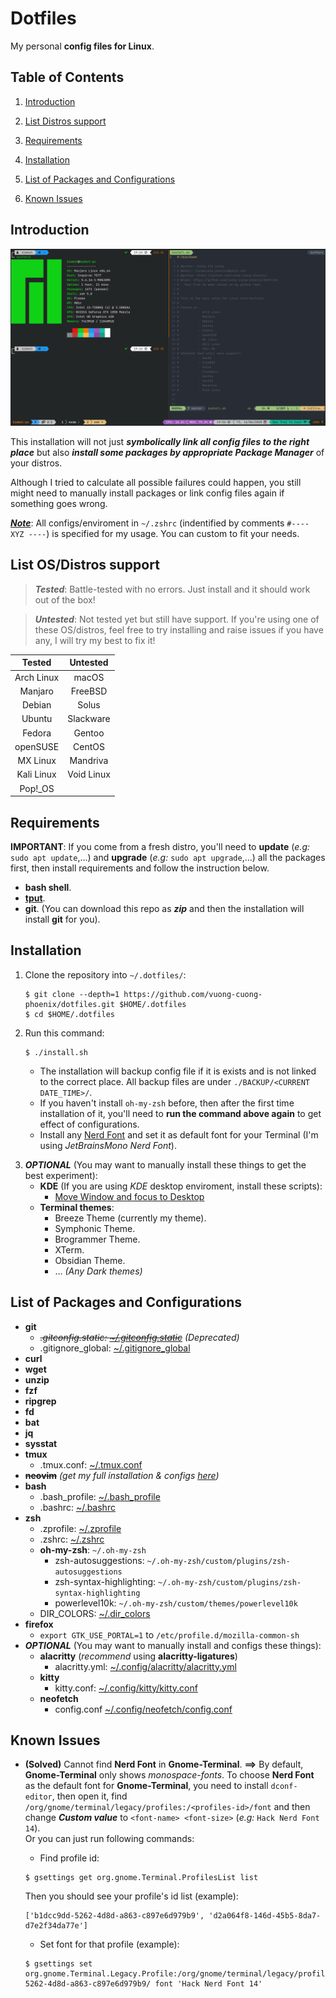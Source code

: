 # Dotfiles

My personal **config files for Linux**.

## Table of Contents

1.  [Introduction](#introduction)

2.  [List Distros support](#list-osdistros-support)

3.  [Requirements](#requirements)

4.  [Installation](#installation)

5.  [List of Packages and Configurations](#list-of-packages-and-configurations)

6.  [Known Issues](#known-issues)

## Introduction

![Demo Image](./images/demo.png)

This installation will not just **_symbolically link all config files to the right place_** but also **_install some packages by appropriate Package Manager_** of your distros.

Although I tried to calculate all possible failures could happen, you still might need to manually install packages or link config files again if something goes wrong.

<u>**_Note_**</u>: All configs/enviroment in `~/.zshrc` (indentified by comments `#---- XYZ ----`) is specified for my usage. You can custom to fit your needs.

## List OS/Distros support

> **_Tested_**: Battle-tested with no errors. Just install and it should work out of the box!

> **_Untested_**: Not tested yet but still have support. If you're using one of these OS/distros, feel free to try installing and raise issues if you have any, I will try my best to fix it!

| **Tested** | **Untested** |
| :--------: | :----------: |
| Arch Linux |    macOS     |
|  Manjaro   |   FreeBSD    |
|   Debian   |    Solus     |
|   Ubuntu   |  Slackware   |
|   Fedora   |    Gentoo    |
|  openSUSE  |    CentOS    |
|  MX Linux  |   Mandriva   |
| Kali Linux |  Void Linux  |
|  Pop!\_OS  |              |

## Requirements

**IMPORTANT**: If you come from a fresh distro, you'll need to **update** (_e.g:_ `sudo apt update`,...) and **upgrade** (_e.g:_ `sudo apt upgrade`,...) all the packages first, then install requirements and follow the instruction below.

-   **bash shell**.
-   [**tput**](https://command-not-found.com/tput).
-   **git**. (You can download this repo as _**zip**_ and then the installation will install **git** for you).

## Installation

1.  Clone the repository into `~/.dotfiles/`:

    ```shell
    $ git clone --depth=1 https://github.com/vuong-cuong-phoenix/dotfiles.git $HOME/.dotfiles
    $ cd $HOME/.dotfiles
    ```

2.  Run this command:

    ```shell
    $ ./install.sh
    ```

    -   The installation will backup config file if it is exists and is not linked to the correct place. All backup files are under `./BACKUP/<CURRENT DATE_TIME>/`.
    -   If you haven't install `oh-my-zsh` before, then after the first time installation of it, you'll need to **run the command above again** to get effect of configurations.
    -   Install any [Nerd Font](https://github.com/ryanoasis/nerd-fonts) and set it as default font for your Terminal (I'm using _JetBrainsMono Nerd Font_).

3)  **_OPTIONAL_** (You may want to manually install these things to get the best experiment):
    -   **KDE** (If you are using _KDE_ desktop enviroment, install these scripts):
        -   [Move Window and focus to Desktop](https://store.kde.org/p/1296654)
    -   **Terminal themes**:
        -   Breeze Theme (currently my theme).
        -   Symphonic Theme.
        -   Brogrammer Theme.
        -   XTerm.
        -   Obsidian Theme.
        -   ... _(Any Dark themes)_

## List of Packages and Configurations

-   **git**
    -   _~~.gitconfig.static: [~/.gitconfig.static](./git/.gitconfig.static)~~ (Deprecated)_
    -   .gitignore_global: [~/.gitignore_global](./git/.gitignore_global)
-   **curl**
-   **wget**
-   **unzip**
-   **fzf**
-   **ripgrep**
-   **fd**
-   **bat**
-   **jq**
-   **sysstat**
-   **tmux**
    -   .tmux.conf: [~/.tmux.conf](./terminal/.tmux.conf)
-   ~~**neovim**~~ _(get my full installation & configs [here](https://github.com/vuong-cuong-phoenix/neovim-config))_
-   **bash**
    -   .bash_profile: [~/.bash_profile](./shell/.bash_profile)
    -   .bashrc: [~/.bashrc](./shell/.bashrc)
-   **zsh**
    -   .zprofile: [~/.zprofile](./shell/.zprofile)
    -   .zshrc: [~/.zshrc](./shell/.zshrc)
    -   **oh-my-zsh**: `~/.oh-my-zsh`
        -   zsh-autosuggestions: `~/.oh-my-zsh/custom/plugins/zsh-autosuggestions`
        -   zsh-syntax-highlighting: `~/.oh-my-zsh/custom/plugins/zsh-syntax-highlighting`
        -   powerlevel10k: `~/.oh-my-zsh/custom/themes/powerlevel10k`
    -   DIR_COLORS: [~/.dir_colors](./shell/.dir_colors)
-   **firefox**
    -   `export GTK_USE_PORTAL=1` to `/etc/profile.d/mozilla-common-sh`
-   _**OPTIONAL**_ (You may want to manually install and configs these things):
    -   **alacritty** (_recommend_ using **alacritty-ligatures**)
        -   alacritty.yml: [~/.config/alacritty/alacritty.yml](./config/alacritty/alacritty.yml)
    -   **kitty**
        -   kitty.conf: [~/.config/kitty/kitty.conf](./config/kitty/kitty.conf)
    -   **neofetch**
        -   config.conf [~/.config/neofetch/config.conf](./config/neofetch/config.conf)

## Known Issues

-   **(Solved)** Cannot find **Nerd Font** in **Gnome-Terminal**.
    **==>** By default, **Gnome-Terminal** only shows _monospace-fonts_.
    To choose **Nerd Font** as the default font for **Gnome-Terminal**, you need to install `dconf-editor`, then open it, find `/org/gnome/terminal/legacy/profiles:/<profiles-id>/font` and then change **_Custom value_** to `<font-name> <font-size>` (_e.g:_ `Hack Nerd Font 14`).  
    Or you can just run following commands:

    -   Find profile id:

    ```shell
    $ gsettings get org.gnome.Terminal.ProfilesList list
    ```

    Then you should see your profile's id list (example):

    ```shell
    ['b1dcc9dd-5262-4d8d-a863-c897e6d979b9', 'd2a064f8-146d-45b5-8da7-d7e2f34da77e']
    ```

    -   Set font for that profile (example):

    ```shell
    $ gsettings set org.gnome.Terminal.Legacy.Profile:/org/gnome/terminal/legacy/profiles:/:b1dcc9dd-5262-4d8d-a863-c897e6d979b9/ font 'Hack Nerd Font 14'
    ```
